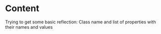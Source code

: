 # Content
Trying to get some basic reflection: Class name and list of properties with their names and values